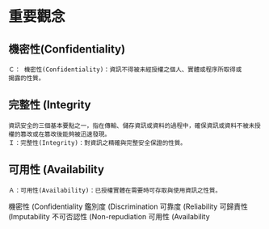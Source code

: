 # 重要觀念

## 機密性(Confidentiality)
```
Ｃ： 機密性(Confidentiality)：資訊不得被未經授權之個人、實體或程序所取得或
揭露的性質。
```
## 完整性  (Integrity
```
資訊安全的三個基本要點之一，指在傳輸、儲存資訊或資料的過程中，確保資訊或資料不被未授權的篡改或在篡改後能夠被迅速發現。
Ｉ：完整性(Integrity)：對資訊之精確與完整安全保證的性質。
```
## 可用性   (Availability
```
Ａ：可用性(Availability)：已授權實體在需要時可存取與使用資訊之性質。
```


機密性  (Confidentiality
鑑別度  (Discrimination
可靠度  (Reliability
可歸責性  (Imputability
不可否認性  (Non-repudiation
可用性   (Availability
  




